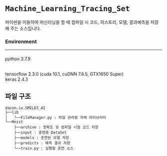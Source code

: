 # `Machine_Learning_Tracing_Set`
파이썬을 이용하여 머신러닝을 할 때 컴파일 시 코드, 히스토리, 모델, 결과예측을 저장해 주는 소스입니다.


### Environment
---

###### python 3.7.9  
tensorflow 2.3.0 (cuda 10.1, cuDNN 7.6.5, GTX1650 Super)   
keras 2.4.3  

## 파일 구조
```
dacon.io.SMILES_AI
├──lib
│   └──FileManager.py : 파일 관리용 자체 라이브러리
└──Mnist
    ├──archive : 정확도 및 컴파일 시점 코드 저장
    ├──input : 훈련용 DataSet
    ├──models : 훈련된 모델 저장
    ├──predicts : 예측 결과 저장
    └──train.py : 실행할 훈련 소스
```